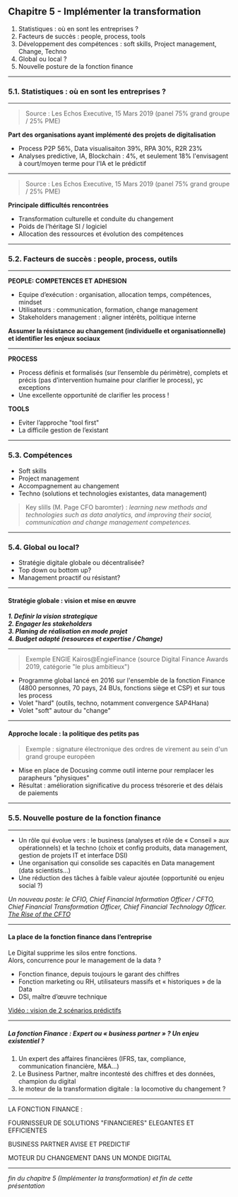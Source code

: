 ## Chapitre 5 - Implémenter la transformation

1. Statistiques : où en sont les entreprises ? 
2. Facteurs de succès : people, process, tools
3. Développement des compétences : soft skills, Project management, Change, Techno 
4. Global ou local ?
5. Nouvelle posture de la fonction finance   

----

### 5.1. Statistiques : où en sont les entreprises ? 

----

> Source : Les Echos Executive, 15 Mars 2019 (panel 75% grand groupe / 25% PME)

**Part des organisations ayant implémenté des projets de digitalisation**
- Process P2P 56%, Data visualisaiton 39%, RPA 30%, R2R 23%
- Analyses predictive, IA, Blockchain : 4%, et seulement 18% l'envisagent à court/moyen terme pour l'IA et le prédictif

----

> Source : Les Echos Executive, 15 Mars 2019 (panel 75% grand groupe / 25% PME)

**Principale difficultés rencontrées**
- Transformation culturelle et conduite du changement
- Poids de l'héritage SI / logiciel
- Allocation des ressources et évolution des compétences

----

### 5.2. Facteurs de succès : people, process, outils

----

**PEOPLE: COMPETENCES ET ADHESION**      

- Equipe d’exécution : organisation, allocation temps, compétences, mindset    
- Utilisateurs : communication, formation, change management
- Stakeholders management : aligner intérêts, politique interne    

**Assumer la résistance au changement (individuelle et organisationnelle) et identifier les enjeux sociaux**

----

**PROCESS**    

- Process définis et formalisés (sur l’ensemble du périmètre), complets et précis (pas d’intervention humaine pour clarifier le process), yc exceptions      
- Une excellente opportunité de clarifier les process !     

**TOOLS**     

- Eviter l’approche "tool first"      
- La difficile gestion de l’existant     

----

### 5.3. Compétences 
- Soft skills    
- Project management     
- Accompagnement au changement      
- Techno (solutions et technologies existantes, data management)     

> Key slills (M. Page CFO baromter) : *learning new methods and technologies such as data analytics, and improving their social, communication and change management competences.*

----

### 5.4. Global ou local?

- Stratégie digitale globale ou décentralisée?    
- Top down ou bottom up?   
- Management proactif ou résistant?

----

#### Stratégie globale : vision et mise en œuvre      

***1. Definir la vision strategique***       
***2. Engager les stakeholders***     
***3. Planing de réalisation en mode projet***     
***4. Budget adapté (resources et expertise / Change)***

----

> Exemple ENGIE Kairos@EngieFinance (source Digital Finance Awards 2019, catégorie "le plus ambitieux")    

- Programme global lancé en 2016 sur l'ensemble de la fonction Finance (4800 personnes, 70 pays, 24 BUs, fonctions siège et CSP) et sur tous les process
- Volet "hard" (outils, techno, notamment convergence SAP4Hana)
- Volet "soft" autour du "change"

----

#### Approche locale : la politique des petits pas

> Exemple : signature électronique des ordres de virement au sein d'un grand groupe européen     

- Mise en place de Docusing comme outil interne pour remplacer les parapheurs "physiques"   
- Résultat : amélioration significative du process trésorerie et des délais de paiements

----

### 5.5. Nouvelle posture de la fonction finance   

----

- Un rôle qui évolue vers : le business (analyses et rôle de « Conseil » aux opérationnels) et la techno (choix et config produits, data management, gestion de projets IT et interface DSI)     
- Une organisation qui consolide ses capacités en Data management (data scientists…)   
- Une réduction des tâches à faible valeur ajoutée (opportunité ou enjeu social ?)  

*Un nouveau poste: le CFIO, Chief Financial Information Officer / CFTO, Chief Financial Transformation Officer, Chief Financial Technology Officer. [The Rise of the CFTO](http://www.kforceblog.com/uploads/docs/Spotlight_February.pdf)*    

----

#### La place de la fonction finance dans l’entreprise 

Le Digital supprime les silos entre fonctions.    
Alors, concurrence pour le management de la data ?    
- Fonction finance, depuis toujours le garant des chiffres
- Fonction marketing ou RH, utilisateurs massifs et « historiques » de la Data    
- DSI, maître d’œuvre technique     

[Vidéo : vision de 2 scénarios prédictifs](https://www.youtube.com/watch?v=hU2zyRKKZ5g)

----

##### La fonction Finance : Expert ou « business partner » ? Un enjeu existentiel ?     

1. Un expert des affaires financières (IFRS, tax, compliance, communication financière, M&A…)      
2. Le Business Partner, maître incontesté des chiffres et des données, champion du digital       
3. le moteur de la transformation digitale : la locomotive du changement ?

----

LA FONCTION FINANCE :     

FOURNISSEUR DE SOLUTIONS "FINANCIERES" ELEGANTES ET EFFICIENTES     

BUSINESS PARTNER AVISE ET PREDICTIF     

MOTEUR DU CHANGEMENT DANS UN MONDE DIGITAL

----

*fin du chapitre 5 (Implémenter la transformation) et fin de cette présentation*


